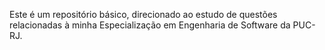 Este é um repositório básico, direcionado ao estudo de questões relacionadas à minha Especialização em Engenharia de Software da PUC-RJ.
